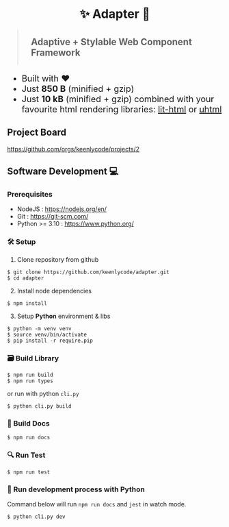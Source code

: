 <h1 style="text-align: center">✨ Adapter 🎉</h1>

> <h2 style="margin-top: 0; padding: 1rem;">
> Adaptive + Stylable Web Component Framework
> </h2>

<ul style="font-size: 1.25rem;">
   <li>Built with ❤️</li>
   <li>Just <strong>850 B</strong> (minified + gzip)</li>
   <li>Just <strong>10 kB</strong> (minified + gzip)
       combined with your favourite html rendering libraries:
       <a href="https://lit.dev/docs/libraries/standalone-templates/">lit-html</a> or
       <a href="https://github.com/WebReflection/uhtml">uhtml</a>
   </li>
</ul>

## Project Board
https://github.com/orgs/keenlycode/projects/2

## Software Development 💻

### Prerequisites
- NodeJS : https://nodejs.org/en/
- Git : https://git-scm.com/
- Python >= 3.10 : https://www.python.org/

### 🛠️ Setup
1. Clone repository from github
```shell
$ git clone https://github.com/keenlycode/adapter.git
$ cd adapter
```

2. Install node dependencies
```shell
$ npm install
```

3. Setup **Python** environment & libs
```shell
$ python -m venv venv
$ source venv/bin/activate
$ pip install -r require.pip
```

### 🗃️ Build Library
```shell
$ npm run build
$ npm run types
```
or run with python `cli.py`
```shell
$ python cli.py build
```

### 📕 Build Docs
```shell
$ npm run docs
```

### 🔍 Run Test
```shell
$ npm run test
```

### 🐍 Run development process with Python
Command below will run `npm run docs` and `jest` in watch mode.
```shell
$ python cli.py dev
```